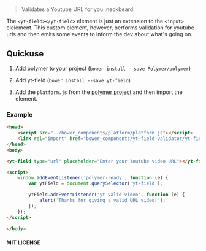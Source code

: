 # <yt-field>

> Validates a Youtube URL for you :neckbeard:

The `<yt-field></yt-field>` element is just an extension to the `<input>` elelement. This custom element, however, performs validation for youtube urls and then emits some events to inform the dev about what's going on.

## Quickuse

1.	Add polymer to your project (`bower install --save Polymer/polymer`)

2.	Add yt-field (`bower install --save yt-field`)

3.	Add the `platform.js` from the [polymer project](http://www.polymer-project.org/) and then import the element.

### Example

```html
<head>
	<script src="../bower_components/platform/platform.js"></script>
	<link rel="import" href="bower_components/yt-field-validator/yt-field.html">
</head>
<body>

<yt-field type="url" placeholder="Enter your Youtube video URL"></yt-field>

<script>
	window.addEventListener('polymer-ready', function (e) {
		var ytField = document.querySelector('yt-field');

		ytField.addEventListener('yt-valid-video', function (e) {
			alert('Thanks for giving a valid URL video!');
		});
	});
</script>

</body>
```

#### MIT LICENSE
